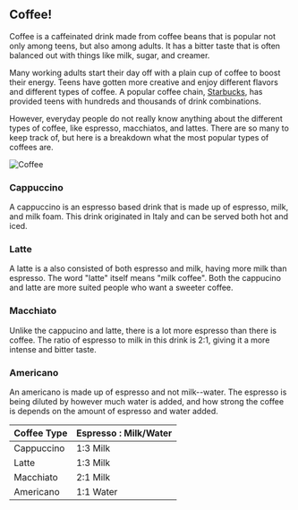## Coffee!

Coffee is a caffeinated drink made from coffee beans that is popular not only among teens, but also among adults. It has a bitter taste that is often balanced out with things like milk, sugar, and creamer.

Many working adults start their day off with a plain cup of coffee to boost their energy. Teens have gotten more creative and enjoy different flavors and different types of coffee. A popular coffee chain, [Starbucks](https://www.starbucks.com/menu), has provided teens with hundreds and thousands of drink combinations. 

However, everyday people do not really know anything about the different types of coffee, like espresso, macchiatos, and lattes. There are so many to keep track of, but here is a breakdown what the most popular types of coffees are. 

![Coffee](https://static.independent.co.uk/s3fs-public/thumbnails/image/2018/04/15/16/china-coffee-cup.jpg?w968h681)

### Cappuccino

A cappuccino is an espresso based drink that is made up of espresso, milk, and milk foam. This drink originated in Italy and can be served both hot and iced. 

### Latte

A latte is a also consisted of both espresso and milk, having more milk than espresso. The word "latte" itself means "milk coffee". Both the cappucino and latte are more suited people who want a sweeter coffee.

### Macchiato
Unlike the cappucino and latte, there is a lot more espresso than there is coffee. The ratio of espresso to milk in this drink is 2:1, giving it a more intense and bitter taste.

### Americano
An americano is made up of espresso and not milk--water. The espresso is being diluted by however much water is added, and how strong the coffee is depends on the amount of espresso and water added. 

| Coffee Type | Espresso : Milk/Water |
|-------------|---------------------- |
| Cappuccino  |       1:3 Milk        |
| Latte       |       1:3 Milk        |
| Macchiato   |       2:1 Milk        |
|Americano    |       1:1 Water       |

